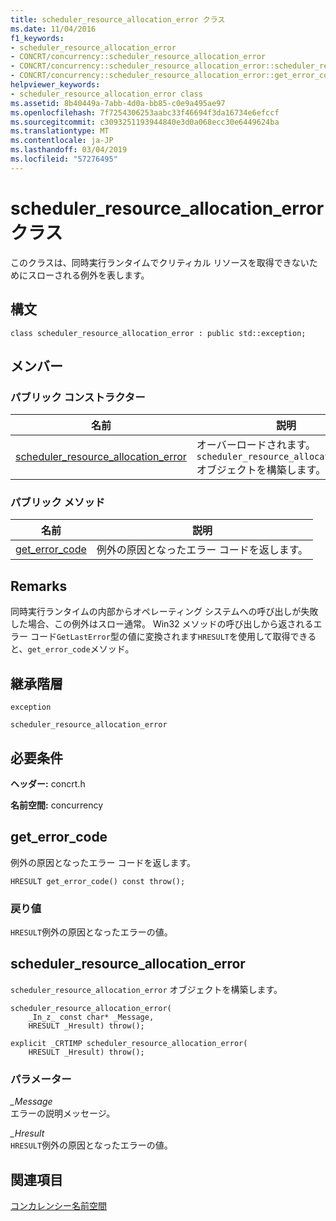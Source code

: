 ```yaml
---
title: scheduler_resource_allocation_error クラス
ms.date: 11/04/2016
f1_keywords:
- scheduler_resource_allocation_error
- CONCRT/concurrency::scheduler_resource_allocation_error
- CONCRT/concurrency::scheduler_resource_allocation_error::scheduler_resource_allocation_error
- CONCRT/concurrency::scheduler_resource_allocation_error::get_error_code
helpviewer_keywords:
- scheduler_resource_allocation_error class
ms.assetid: 8b40449a-7abb-4d0a-bb85-c0e9a495ae97
ms.openlocfilehash: 7f7254306253aabc33f46694f3da16734e6efccf
ms.sourcegitcommit: c3093251193944840e3d0a068ecc30e6449624ba
ms.translationtype: MT
ms.contentlocale: ja-JP
ms.lasthandoff: 03/04/2019
ms.locfileid: "57276495"
---
```

# <a name="schedulerresourceallocationerror-class"></a>scheduler_resource_allocation_error クラス

このクラスは、同時実行ランタイムでクリティカル リソースを取得できないためにスローされる例外を表します。

## <a name="syntax"></a>構文

```
class scheduler_resource_allocation_error : public std::exception;
```

## <a name="members"></a>メンバー

### <a name="public-constructors"></a>パブリック コンストラクター

|名前|説明|
|----------|-----------------|
|[scheduler_resource_allocation_error](#ctor)|オーバーロードされます。 `scheduler_resource_allocation_error` オブジェクトを構築します。|

### <a name="public-methods"></a>パブリック メソッド

|名前|説明|
|----------|-----------------|
|[get_error_code](#get_error_code)|例外の原因となったエラー コードを返します。|

## <a name="remarks"></a>Remarks

同時実行ランタイムの内部からオペレーティング システムへの呼び出しが失敗した場合、この例外はスロー通常。 Win32 メソッドの呼び出しから返されるエラー コード`GetLastError`型の値に変換されます`HRESULT`を使用して取得できると、`get_error_code`メソッド。

## <a name="inheritance-hierarchy"></a>継承階層

`exception`

`scheduler_resource_allocation_error`

## <a name="requirements"></a>必要条件

**ヘッダー:** concrt.h

**名前空間:** concurrency

##  <a name="get_error_code"></a> get_error_code

例外の原因となったエラー コードを返します。

```
HRESULT get_error_code() const throw();
```

### <a name="return-value"></a>戻り値

`HRESULT`例外の原因となったエラーの値。

##  <a name="ctor"></a> scheduler_resource_allocation_error

`scheduler_resource_allocation_error` オブジェクトを構築します。

```
scheduler_resource_allocation_error(
    _In_z_ const char* _Message,
    HRESULT _Hresult) throw();

explicit _CRTIMP scheduler_resource_allocation_error(
    HRESULT _Hresult) throw();
```

### <a name="parameters"></a>パラメーター

*_Message*<br/>
エラーの説明メッセージ。

*_Hresult*<br/>
`HRESULT`例外の原因となったエラーの値。

## <a name="see-also"></a>関連項目

[コンカレンシー名前空間](concurrency-namespace.md)
